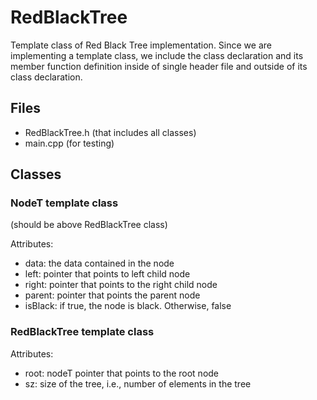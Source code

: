 # RedBlackTree

Template class of Red Black Tree implementation. Since we are implementing a template class, we include the class declaration and its member function definition inside of single header file and outside of its class declaration.


## Files
- RedBlackTree.h (that includes all classes)
- main.cpp (for testing)

## Classes

### NodeT template class 
(should be above RedBlackTree class)

Attributes:
- data: the data contained in the node
- left: pointer that points to left child node
- right: pointer that points to the right child node
- parent: pointer that points the parent node
- isBlack: if true, the node is black. Otherwise, false

### RedBlackTree template class

Attributes:
- root: nodeT pointer that points to the root node
- sz: size of the tree, i.e., number of elements in the tree


